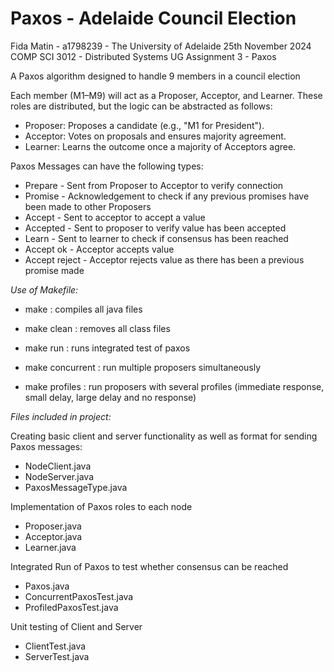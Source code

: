 # Paxos - Adelaide Council Election
Fida Matin - a1798239 - The University of Adelaide
25th November 2024
COMP SCI 3012 - Distributed Systems UG
Assignment 3 - Paxos 

A Paxos algorithm designed to handle 9 members in a council election

Each member (M1–M9) will act as a Proposer, Acceptor, and Learner. These roles are distributed, but the logic can be abstracted as follows:

- Proposer: Proposes a candidate (e.g., "M1 for President").
- Acceptor: Votes on proposals and ensures majority agreement.
- Learner: Learns the outcome once a majority of Acceptors agree.

Paxos Messages can have the following types:
* Prepare - Sent from Proposer to Acceptor to verify connection
* Promise - Acknowledgement to check if any previous promises have been made to other Proposers
* Accept - Sent to acceptor to accept a value
* Accepted - Sent to proposer to verify value has been accepted
* Learn - Sent to learner to check if consensus has been reached
* Accept ok - Acceptor accepts value
* Accept reject - Acceptor rejects value as there has been a previous promise made

*Use of Makefile:*

- make : compiles all java files
- make clean : removes all class files

- make run : runs integrated test of paxos
- make concurrent : run multiple proposers simultaneously
- make profiles : run proposers with several profiles (immediate response, small delay, large delay and no response)

*Files included in project:*

Creating basic client and server functionality as well as format for sending Paxos messages:
- NodeClient.java
- NodeServer.java
- PaxosMessageType.java

Implementation of Paxos roles to each node
- Proposer.java
- Acceptor.java
- Learner.java

Integrated Run of Paxos to test whether consensus can be reached
- Paxos.java
- ConcurrentPaxosTest.java
- ProfiledPaxosTest.java

Unit testing of Client and Server
- ClientTest.java
- ServerTest.java

